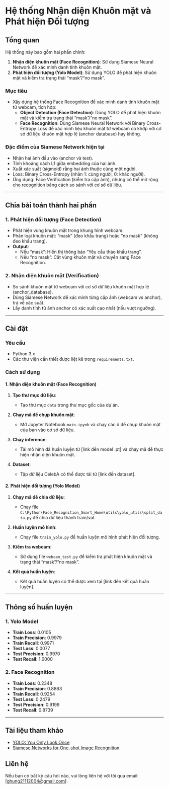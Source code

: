# Hệ thống Nhận diện Khuôn mặt và Phát hiện Đối tượng

## Tổng quan

Hệ thống này bao gồm hai phần chính:
1. **Nhận diện khuôn mặt (Face Recognition)**: Sử dụng Siamese Neural Network để xác minh danh tính khuôn mặt.
2. **Phát hiện đối tượng (Yolo Model)**: Sử dụng YOLO để phát hiện khuôn mặt và kiểm tra trạng thái “mask”/“no mask”.

### Mục tiêu
- Xây dựng hệ thống Face Recognition để xác minh danh tính khuôn mặt từ webcam, tích hợp:
    - **Object Detection (Face Detection)**: Dùng YOLO để phát hiện khuôn mặt và kiểm tra trạng thái “mask”/“no mask”.
    - **Face Recognition**: Dùng Siamese Neural Network với Binary Cross-Entropy Loss để xác minh liệu khuôn mặt từ webcam có khớp với cơ sở dữ liệu khuôn mặt hợp lệ (anchor database) hay không.

### Đặc điểm của Siamese Network hiện tại
- Nhận hai ảnh đầu vào (anchor và test).
- Tính khoảng cách L1 giữa embedding của hai ảnh.
- Xuất xác suất (sigmoid) rằng hai ảnh thuộc cùng một người.
- Loss: Binary Cross-Entropy (nhãn 1: cùng người, 0: khác người).
- Ứng dụng: Face Verification (kiểm tra cặp ảnh), nhưng có thể mở rộng cho recognition bằng cách so sánh với cơ sở dữ liệu.

---

## Chia bài toán thành hai phần

### 1. Phát hiện đối tượng (Face Detection)
- Phát hiện vùng khuôn mặt trong khung hình webcam.
- Phân loại khuôn mặt: “mask” (đeo khẩu trang) hoặc “no mask” (không đeo khẩu trang).
- **Output**:
    - Nếu “mask”: Hiển thị thông báo “Yêu cầu tháo khẩu trang”.
    - Nếu “no mask”: Cắt vùng khuôn mặt và chuyển sang Face Recognition.

### 2. Nhận diện khuôn mặt (Verification)
- So sánh khuôn mặt từ webcam với cơ sở dữ liệu khuôn mặt hợp lệ (anchor_database).
- Dùng Siamese Network để xác minh từng cặp ảnh (webcam vs anchor), trả về xác suất.
- Lấy danh tính từ ảnh anchor có xác suất cao nhất (nếu vượt ngưỡng).

---

## Cài đặt

### Yêu cầu
- Python 3.x
- Các thư viện cần thiết được liệt kê trong `requirements.txt`.

### Cách sử dụng

#### 1. Nhận diện khuôn mặt (Face Recognition)

1. **Tạo thư mục dữ liệu**:
   - Tạo thư mục `data` trong thư mục gốc của dự án.

2. **Chạy mã để chụp khuôn mặt**:
   - Mở Jupyter Notebook `main.ipynb` và chạy các ô để chụp khuôn mặt của bạn vào cơ sở dữ liệu.

3. **Chạy inference**:
   - Tải mô hình đã huấn luyện từ [link đến model .pt] và chạy mã để thực hiện nhận diện khuôn mặt.

4. **Dataset**:
   - Tập dữ liệu CelebA có thể được tải từ [link đến dataset].

#### 2. Phát hiện đối tượng (Yolo Model)

1. **Chạy mã để chia dữ liệu**:
   - Chạy file `C:\Python\Face_Recognition_Smart_Home\utils\yolo_utils\split_data.py` để chia dữ liệu thành train/val.

2. **Huấn luyện mô hình**:
   - Chạy file `train_yolo.py` để huấn luyện mô hình phát hiện đối tượng.

3. **Kiểm tra webcam**:
   - Sử dụng file `webcam_test.py` để kiểm tra phát hiện khuôn mặt và trạng thái “mask”/“no mask”.

4. **Kết quả huấn luyện**:
   - Kết quả huấn luyện có thể được xem tại [link đến kết quả huấn luyện].

---

## Thông số huấn luyện

### 1. Yolo Model
- **Train Loss**: 0.0105
- **Train Precision**: 0.9979
- **Train Recall**: 0.9971
- **Test Loss**: 0.0077
- **Test Precision**: 0.9970
- **Test Recall**: 1.0000

### 2. Face Recognition
- **Train Loss**: 0.2348
- **Train Precision**: 0.8863
- **Train Recall**: 0.9254
- **Test Loss**: 0.2479
- **Test Precision**: 0.9199
- **Test Recall**: 0.8739

---

## Tài liệu tham khảo

- [YOLO: You Only Look Once](https://pjreddie.com/darknet/yolo/)
- [Siamese Networks for One-shot Image Recognition](https://www.cs.cmu.edu/~rsalakhu/papers/oneshot1.pdf)

## Liên hệ

Nếu bạn có bất kỳ câu hỏi nào, vui lòng liên hệ với tôi qua email: [ghung21112004@gmail.com].